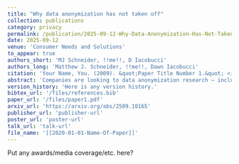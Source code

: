 ```yaml
---
title: "Why data anonymization has not taken off"
collection: publications
category: privacy
permalink: /publication/2025-09-12-Why-Data-Anonymization-Has-Not-Taken-Off
date: 2025-09-12
venue: 'Consumer Needs and Solutions'
to_appear: true
authors_short: 'MJ Schneider, !!me!!, D Iacobucci'
authors_long: 'Matthew J. Schneider, !!me!!, Dawn Iacobucci'
citation: 'Your Name, You. (2009). &quot;Paper Title Number 1.&quot; <i>Journal 1</i>. 1(1).'
abstract: 'Companies are looking to data anonymization research – including differential private and synthetic data methods – for simple and straightforward compliance solutions. But data anonymization has not taken off in practice because it is anything but simple to implement. For one, it requires making complex choices which are case dependent, such as the domain of the dataset to anonymize; the units to protect; the scope where the data protection should extend to; and the standard of protection. Each variation of these choices changes the very meaning, as well as the practical implications, of differential privacy (or of any other measure of data anonymization). Yet differential privacy is frequently being branded as the same privacy guarantee regardless of variations in these choices. Some data anonymization methods can be effective, but only when the insights required are much larger than the unit of protection. Given that businesses care about profitability, any solution must preserve the patterns between a firm&rsquo;s data and that profitability. As a result, data anonymization solutions usually need to be bespoke and case-specific, which reduces their scalability. Companies should not expect easy wins, but rather recognize that anonymization is just one approach to data privacy with its own particular advantages and drawbacks, while the best strategies jointly leverage the full range of approaches to data privacy and security in combination.'
version_history: 'Here is any version history.'
bibtex_url: '/files/references.bib'
paper_url: '/files/paper1.pdf'
arxiv_url: 'https://arxiv.org/abs/2509.10165'
publisher_url: 'publisher-url'
poster_url: 'poster-url'
talk_url: 'talk-url'
file_name: '[[2020-01-01-Name-Of-Paper]]'
---
```


Put any awards/media coverage/etc. here?
